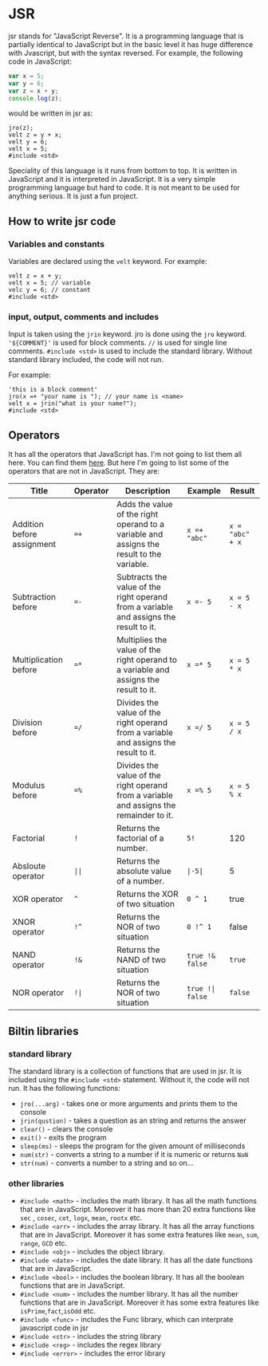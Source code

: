 # JSR

jsr stands for "JavaScript Reverse". It is a programming language that is partially identical to JavaScript but in the basic level it has huge difference with Jvascript, but with the syntax reversed. For example, the following code in JavaScript:

```js
var x = 5;
var y = 6;
var z = x + y;
console.log(z);
```

would be written in jsr as:

```jsr
jro(z);
velt z = y + x;
velt y = 6;
velt x = 5;
#include <std>
```

Speciality of this language is it runs from bottom to top. It is written in JavaScript and it is interpreted in JavaScript. It is a very simple programming language but hard to code. It is not meant to be used for anything serious. It is just a fun project.

## How to write jsr code

### Variables and constants

Variables are declared using the `velt` keyword. For example:

```jsr
velt z = x + y;
velt x = 5; // variable
velc y = 6; // constant
#include <std>
```

### input, output, comments and includes

Input is taken using the `jrin` keyword. jro is done using the `jro` keyword. `'${COMMENT}'` is used for block comments. `//` is used for single line comments. `#include <std>` is used to include the standard library. Without standard library included, the code will not run.

For example:

```jsr
'this is a block comment'
jro(x =+ "your name is "); // your name is <name>
velt x = jrin("what is your name?");
#include <std>
```

## Operators

It has all the operators that JavaScript has. I'm not going to list them all here. You can find them [here](https://developer.mozilla.org/en-US/docs/Web/JavaScript/Guide/Expressions_and_Operators). But here I'm going to list some of the operators that are not in JavaScript. They are:

| Title                      | Operator | Description                                                                               | Example          | Result          |
| -------------------------- | -------- | ----------------------------------------------------------------------------------------- | ---------------- | --------------- |
| Addition before assignment | `=+`     | Adds the value of the right operand to a variable and assigns the result to the variable. | `x =+ "abc"`     | `x = "abc" + x` |
| Subtraction before         | `=-`     | Subtracts the value of the right operand from a variable and assigns the result to it.    | `x =- 5`         | `x = 5 - x`     |
| Multiplication before      | `=*`     | Multiplies the value of the right operand to a variable and assigns the result to it.     | `x =* 5`         | `x = 5 * x`     |
| Division before            | `=/`     | Divides the value of the right operand from a variable and assigns the result to it.      | `x =/ 5`         | `x = 5 / x`     |
| Modulus before             | `=%`     | Divides the value of the right operand from a variable and assigns the remainder to it.   | `x =% 5`         | `x = 5 % x`     |
| Factorial                  | `!`      | Returns the factorial of a number.                                                        | `5!`             | 120             |
| Absloute operator          | `\|\|`   | Returns the absolute value of a number.                                                   | `\|-5\|`         | 5               |
| XOR operator               | `^`      | Returns the XOR of two situation                                                          | `0 ^ 1`          | true            |
| XNOR operator              | `!^`     | Returns the NOR of two situation                                                          | `0 !^ 1`         | false           |
| NAND operator              | `!&`     | Returns the NAND of two situation                                                         | `true !& false`  | `true`          |
| NOR operator               | `!\|`    | Returns the NOR of two situation                                                          | `true !\| false` | `false`         |

## Biltin libraries

### standard library

The standard library is a collection of functions that are used in jsr. It is included using the `#include <std>` statement. Without it, the code will not run. It has the following functions:

- `jro(...arg)` - takes one or more arguments and prints them to the console
- `jrin(qustion)` - takes a question as an string and returns the answer
- `clear()` - clears the console
- `exit()` - exits the program
- `sleep(ms)` - sleeps the program for the given amount of milliseconds
- `num(str)` - converts a string to a number if it is numeric or returns `NaN`
- `str(num)` - converts a number to a string
  and so on...

### other libraries

- `#include <math>` - includes the math library. It has all the math functions that are in JavaScript. Moreover it has more than 20 extra functions like `sec` , `cosec`, `cot`, `logx`, `mean`, `rootx` etc.
- `#include <arr>` - includes the array library. It has all the array functions that are in JavaScript. Moreover it has some extra features like `mean`, `sum`, `range`, `GCD` etc.
- `#include <obj>` - includes the object library.
- `#include <date>` - includes the date library. It has all the date functions that are in JavaScript.
- `#include <bool>` - includes the boolean library. It has all the boolean functions that are in JavaScript.
- `#include <num>` - includes the number library. It has all the number functions that are in JavaScript. Moreover it has some extra features like `isPrime`,`fact`,`isOdd` etc.
- `#include <func>` - includes the Func library, which can interprate javascript code in jsr
- `#include <str>` - includes the string library
- `#include <reg>` - includes the regex library
- `#include <error>` - includes the error library
